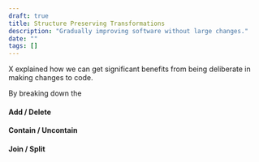 ```yaml
---
draft: true
title: Structure Preserving Transformations
description: "Gradually improving software without large changes."
date: ""
tags: []
---
```


X explained how we can get significant benefits from being deliberate in making changes to code. 

By breaking down the

#### Add / Delete

#### Contain / Uncontain

#### Join / Split